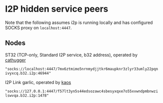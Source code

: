 # I2P hidden service peers

Note that the following assumes i2p is running locally and has configured SOCKS proxy on `localhost:4447`.

## Nodes

ST32 (TCP-only, Standard I2P service, b32 address), operated by [cathugger](http://cathugger.i2p/contact.html)

`"socks://localhost:4447/7mx6ztmimo5nrnmydjjtkr6maupknr3zlyr33umly22pqnivyxcq.b32.i2p:46944"`

I2P Link garlic, operated by [kaos](https://cryptoanarchy.org)

`"socks://127.0.0.1:4447/f57lt3yn5s44edsozawc4sbesyxqxe7o55xvwndpmbnwzilswvqa.b32.i2p:1478"`
